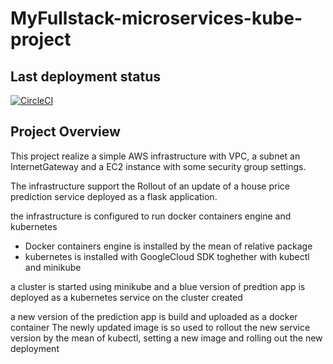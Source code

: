 # MyFullstack-microservices-kube-project

## Last deployment status
[![CircleCI](https://circleci.com/gh/elidzah/MyFullstack-microservices-kube-project/tree/main.svg?style=svg)](https://circleci.com/gh/elidzah/MyFullstack-microservices-kube-project/tree/main)

## Project Overview

This project realize a simple AWS infrastructure with VPC, a subnet an InternetGateway and a EC2 instance with some security group settings.

The infrastructure support the Rollout of an update of a house price prediction service deployed as a flask application.

the infrastructure is configured to run docker containers engine and kubernetes
- Docker containers engine is installed by the mean of relative package
- kubernetes is installed with GoogleCloud SDK toghether with kubectl and minikube

a cluster is started using minikube and a blue version of predtion app is deployed as a kubernetes service on the cluster created

a new version of the prediction app is build and uploaded as a docker container
The newly updated image is so used to rollout the new service version by the mean of kubectl, setting a new image and rolling out the new deployment
